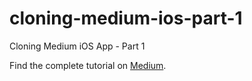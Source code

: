 # cloning-medium-ios-part-1
Cloning Medium iOS App - Part 1

Find the complete tutorial on [Medium](https://medium.com/codets-by-aw-labs/cloning-the-medium-ios-app-part-1-f94242846a4b#.1ws52nap5).
